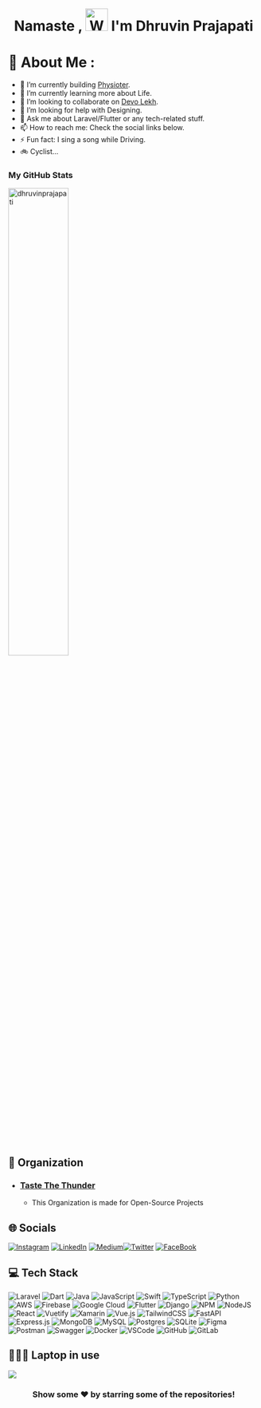 <h1 align="center"> Namaste , <img src="https://raw.githubusercontent.com/nixin72/nixin72/master/wave.gif" 
         alt="Waving hand animated gif"
         height="45"
         width="45" /> I'm Dhruvin Prajapati</h1>


# 💫 About Me :
- 🔭 I’m currently building [Physioter](https://physioter.com/).
- 🌱 I’m currently learning more about Life.
- 👯 I’m looking to collaborate on [Devo Lekh](http://devolekh.com/).
- 🤔 I’m looking for help with Designing.
- 💬 Ask me about Laravel/Flutter or any tech-related stuff.
- 📫 How to reach me: Check the social links below.
- ⚡ Fun fact: I sing a song while Driving.
- 🚲 Cyclist...

### My GitHub Stats
<div>

<img align="center" width="49%"  src="https://github-readme-stats.vercel.app/api?username=dhruvinprajapati&show_icons=true&locale=en&count_private=true" alt="dhruvinprajapati" />
</div>

## 🏢 Organization
- ### [Taste The Thunder](https://github.com/Taste-the-Thunder)
  - This Organization is made for Open-Source Projects

## 🌐 Socials
[![Instagram](https://img.shields.io/badge/Instagram-E4405F?style=for-the-badge&logo=instagram&logoColor=white)](https://www.instagram.com/dhruvin_j_prajapati) [![LinkedIn](https://img.shields.io/badge/LinkedIn-0077B5?style=for-the-badge&logo=linkedin&logoColor=white)](https://www.linkedin.com/in/dhruvin-prajapati-838222154) [![Medium](https://img.shields.io/badge/Medium-12100E?style=for-the-badge&logo=medium&logoColor=white)](https://medium.com/@djprajapati1056)[![Twitter](https://img.shields.io/twitter/follow/djprajapati1056?logo=Twitter&style=for-the-badge)](https://twitter.com/djprajapati1056) [![FaceBook](https://img.shields.io/badge/Facebook-1877F2?style=for-the-badge&logo=facebook&logoColor=white)](https://www.facebook.com/dhruvin.prajapati.98/)

## 💻 Tech Stack
![Laravel](https://img.shields.io/badge/Laravel-FF2D20?style=for-the-badge&logo=laravel&logoColor=white) ![Dart](https://img.shields.io/badge/dart-%230175C2.svg?style=for-the-badge&logo=dart&logoColor=white) ![Java](https://img.shields.io/badge/java-%23ED8B00.svg?style=for-the-badge&logo=java&logoColor=white) ![JavaScript](https://img.shields.io/badge/javascript-%23323330.svg?style=for-the-badge&logo=javascript&logoColor=%23F7DF1E) ![Swift](https://img.shields.io/badge/swift-F54A2A?style=for-the-badge&logo=swift&logoColor=white) ![TypeScript](https://img.shields.io/badge/typescript-%23007ACC.svg?style=for-the-badge&logo=typescript&logoColor=white) ![Python](https://img.shields.io/badge/python-3670A0?style=for-the-badge&logo=python&logoColor=ffdd54) ![AWS](https://img.shields.io/badge/AWS-%23FF9900.svg?style=for-the-badge&logo=amazon-aws&logoColor=white) ![Firebase](https://img.shields.io/badge/firebase-%23039BE5.svg?style=for-the-badge&logo=firebase) ![Google Cloud](https://img.shields.io/badge/Google%20Cloud-%234285F4.svg?style=for-the-badge&logo=google-cloud&logoColor=white) ![Flutter](https://img.shields.io/badge/Flutter-%2302569B.svg?style=for-the-badge&logo=Flutter&logoColor=white) ![Django](https://img.shields.io/badge/django-%23092E20.svg?style=for-the-badge&logo=django&logoColor=white) ![NPM](https://img.shields.io/badge/NPM-%23000000.svg?style=for-the-badge&logo=npm&logoColor=white) ![NodeJS](https://img.shields.io/badge/node.js-6DA55F?style=for-the-badge&logo=node.js&logoColor=white) ![React](https://img.shields.io/badge/react-%2320232a.svg?style=for-the-badge&logo=react&logoColor=%2361DAFB) ![Vuetify](https://img.shields.io/badge/Vuetify-1867C0?style=for-the-badge&logo=vuetify&logoColor=AEDDFF) ![Xamarin](https://img.shields.io/badge/Xamarin-3199DC?style=for-the-badge&logo=xamarin&logoColor=white) ![Vue.js](https://img.shields.io/badge/vuejs-%2335495e.svg?style=for-the-badge&logo=vuedotjs&logoColor=%234FC08D) ![TailwindCSS](https://img.shields.io/badge/tailwindcss-%2338B2AC.svg?style=for-the-badge&logo=tailwind-css&logoColor=white) ![FastAPI](https://img.shields.io/badge/FastAPI-005571?style=for-the-badge&logo=fastapi) ![Express.js](https://img.shields.io/badge/express.js-%23404d59.svg?style=for-the-badge&logo=express&logoColor=%2361DAFB) ![MongoDB](https://img.shields.io/badge/MongoDB-%234ea94b.svg?style=for-the-badge&logo=mongodb&logoColor=white) ![MySQL](https://img.shields.io/badge/mysql-%2300f.svg?style=for-the-badge&logo=mysql&logoColor=white) ![Postgres](https://img.shields.io/badge/postgres-%23316192.svg?style=for-the-badge&logo=postgresql&logoColor=white) ![SQLite](https://img.shields.io/badge/sqlite-%2307405e.svg?style=for-the-badge&logo=sqlite&logoColor=white) ![Figma](https://img.shields.io/badge/figma-%23F24E1E.svg?style=for-the-badge&logo=figma&logoColor=white) ![Postman](https://img.shields.io/badge/Postman-FF6C37?style=for-the-badge&logo=postman&logoColor=white) ![Swagger](https://img.shields.io/badge/-Swagger-%23Clojure?style=for-the-badge&logo=swagger&logoColor=white) ![Docker](https://img.shields.io/badge/docker-%230db7ed.svg?style=for-the-badge&logo=docker&logoColor=white) ![VSCode](https://img.shields.io/badge/VSCode-0078D4?style=for-the-badge&logo=visual%20studio%20code&logoColor=white) ![GitHub](https://img.shields.io/badge/GitHub-100000?style=for-the-badge&logo=github&logoColor=white) ![GitLab](https://img.shields.io/badge/GitLab-330F63?style=for-the-badge&logo=gitlab&logoColor=white)

## 👨🏻‍💻 Laptop in use
<img src="https://img.shields.io/badge/Apple-MacBook_Pro_2019-333333?style=for-the-badge&logo=apple&logoColor=white"/>

  

<div align="center">

### Show some ❤️ by starring some of the repositories!

</div>

